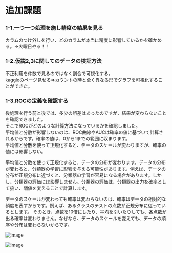 # 追加課題
### 1-1.一つ一つ処理を施し精度の結果を見る
カラムのつけ外しを行い、どのカラムが本当に精度に影響しているかを確かめる。⇒火曜日やる！！  
 
### 1-2.仮説2,3に関してのデータの検証方法
不正利用を件数で見るのではなく割合で可視化する。  
kaggleのページ見せる⇒カウントの時と全く異なる形でグラフを可視化することができた。

### 1-3.ROCの定義を確認する
後処理を行う前と後では、多少の誤差はあったのですが、結果が変わらないことを確認できました。  
そこでROCがどのような計算方法になっているかを確認しました。  
平均値と分散が影響しないのは、ROC曲線やAUCは確率の値に基づいて計算されるからです。確率の値は、0から1までの範囲に収まります。  
平均値と分散を使って正規化すると、データのスケールが変わりますが、確率の値には影響しない。  

平均値と分散を使って正規化すると、データの分布が変わります。データの分布が変わると、分類器の学習に影響を与える可能性があります。例えば、データの分布が正規分布に近づくと、分類器の学習が容易になる場合があります。しかし、分類器の評価には影響しません。分類器の評価は、分類器の出力を確率として扱い、閾値を変えることで計算します。

データのスケールが変わっても確率は変わらないのは、確率はデータの相対的な頻度を表すからです。例えば、あるクラスのテストの点数が正規分布に従っているとします。
そのとき、点数を10倍にしたり、平均を引いたりしても、各点数が出る確率は変わりません。なぜなら、データのスケールを変えても、データの順序や分布は変わらないからです。

![image](https://github.com/Yuma-Tsukakoshi/CrossViT-Summary-/assets/107422037/9d377c4e-35f0-471b-9c0d-c25c21172b01)

![image](https://github.com/Yuma-Tsukakoshi/CrossViT-Summary-/assets/107422037/fd5f4572-0001-46e4-b32d-3a7aadda40c8)
